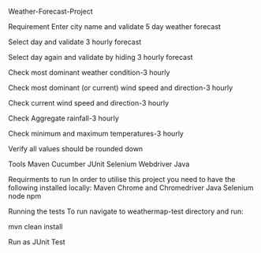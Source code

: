  Weather-Forecast-Project
 
 
Requirement
Enter city name and validate 5 day weather forecast

Select day and validate 3 hourly forecast

Select day again and validate by hiding 3 hourly forecast

Check most dominant weather condition-3 hourly

Check most dominant (or current) wind speed and direction-3 hourly

Check current wind speed and direction-3 hourly

Check Aggregate rainfall-3 hourly

Check minimum and maximum temperatures-3 hourly

Verify all values should be rounded down




Tools
Maven
Cucumber
JUnit
Selenium Webdriver
Java



Requirments to run 
In order to utilise this project you need to have the following installed locally:
Maven 
Chrome and Chromedriver 
Java 
Selenium
node 
npm


Running the tests
To run navigate to weathermap-test directory and run:


mvn clean install


Run as JUnit Test


